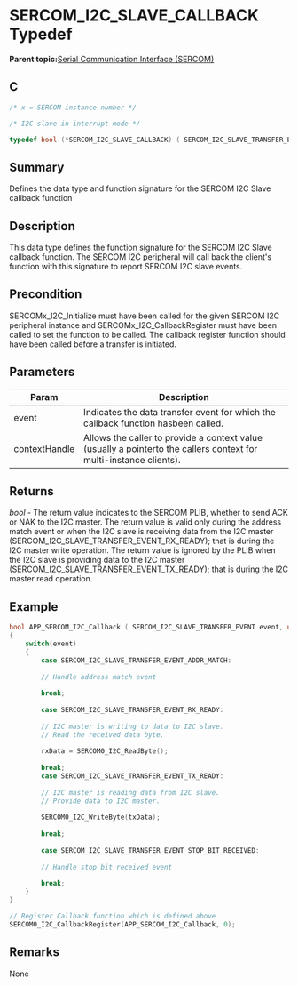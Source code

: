 # SERCOM\_I2C\_SLAVE\_CALLBACK Typedef

**Parent topic:**[Serial Communication Interface \(SERCOM\)](GUID-76AE7205-E3EF-4EE6-AC28-5153E3565982.md)

## C

```c
/* x = SERCOM instance number */

/* I2C slave in interrupt mode */

typedef bool (*SERCOM_I2C_SLAVE_CALLBACK) ( SERCOM_I2C_SLAVE_TRANSFER_EVENT event, uintptr_t contextHandle );

```

## Summary

Defines the data type and function signature for the SERCOM I2C Slave callback function

## Description

This data type defines the function signature for the SERCOM I2C Slave callback function. The SERCOM I2C peripheral will call back the client's function with this signature to report SERCOM I2C slave events.

## Precondition

SERCOMx\_I2C\_Initialize must have been called for the given SERCOM I2C peripheral instance and SERCOMx\_I2C\_CallbackRegister must have been called to set the function to be called. The callback register function should have been called before a transfer is initiated.

## Parameters

|Param|Description|
|-----|-----------|
|event|Indicates the data transfer event for which the callback function hasbeen called.|
|contextHandle|Allows the caller to provide a context value \(usually a pointerto the callers context for multi-instance clients\).|

## Returns

*bool* - The return value indicates to the SERCOM PLIB, whether to send ACK or NAK to the I2C master. The return value is valid only during the address match event or when the I2C slave is receiving data from the I2C master \(SERCOM\_I2C\_SLAVE\_TRANSFER\_EVENT\_RX\_READY\); that is during the I2C master write operation. The return value is ignored by the PLIB when the I2C slave is providing data to the I2C master \(SERCOM\_I2C\_SLAVE\_TRANSFER\_EVENT\_TX\_READY\); that is during the I2C master read operation.

## Example

```c
bool APP_SERCOM_I2C_Callback ( SERCOM_I2C_SLAVE_TRANSFER_EVENT event, uintptr_t contextHandle )
{
    switch(event)
    {
        case SERCOM_I2C_SLAVE_TRANSFER_EVENT_ADDR_MATCH:
        
        // Handle address match event
        
        break;
        
        case SERCOM_I2C_SLAVE_TRANSFER_EVENT_RX_READY:
        
        // I2C master is writing to data to I2C slave.
        // Read the received data byte.
        
        rxData = SERCOM0_I2C_ReadByte();
        
        break;
        case SERCOM_I2C_SLAVE_TRANSFER_EVENT_TX_READY:
        
        // I2C master is reading data from I2C slave.
        // Provide data to I2C master.
        
        SERCOM0_I2C_WriteByte(txData);
        
        break;
        
        case SERCOM_I2C_SLAVE_TRANSFER_EVENT_STOP_BIT_RECEIVED:
        
        // Handle stop bit received event
        
        break;
    }
}

// Register Callback function which is defined above
SERCOM0_I2C_CallbackRegister(APP_SERCOM_I2C_Callback, 0);

```

## Remarks

None

